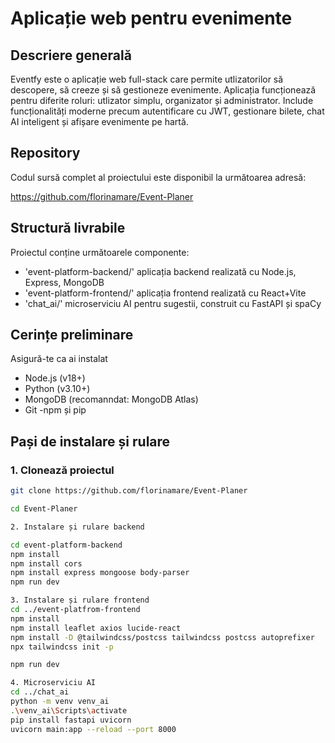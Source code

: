 # Aplicație web pentru evenimente
## Descriere generală
Eventfy este o aplicație web full-stack care permite utlizatorilor să descopere, să creeze și să gestioneze evenimente. Aplicația funcționează pentru diferite roluri: utlizator simplu, organizator și administrator. Include funcționalități moderne precum autentificare cu JWT, gestionare bilete, chat  AI inteligent și afișare evenimente pe hartă.

## Repository 
Codul sursă complet al proiectului este disponibil la următoarea adresă:

https://github.com/florinamare/Event-Planer

## Structură livrabile 

Proiectul conține următoarele componente:
- 'event-platform-backend/' aplicația backend realizată cu Node.js, Express, MongoDB
- 'event-platform-frontend/' aplicația frontend realizată cu React+Vite
- 'chat_ai/' microserviciu AI pentru sugestii, construit cu FastAPI și spaCy

## Cerințe preliminare
Asigură-te ca ai instalat
- Node.js (v18+)
- Python (v3.10+)
- MongoDB (recomanndat: MongoDB Atlas)
- Git
-npm și pip

## Pași de instalare și rulare

### 1. Clonează proiectul

```bash
git clone https://github.com/florinamare/Event-Planer

cd Event-Planer

2. Instalare și rulare backend 

cd event-platform-backend
npm install
npm install cors
npm install express mongoose body-parser
npm run dev

3. Instalare și rulare frontend
cd ../event-platfrom-frontend
npm install
npm install leaflet axios lucide-react
npm install -D @tailwindcss/postcss tailwindcss postcss autoprefixer
npx tailwindcss init -p

npm run dev

4. Microserviciu AI
cd ../chat_ai
python -m venv venv_ai
.\venv_ai\Scripts\activate
pip install fastapi uvicorn
uvicorn main:app --reload --port 8000